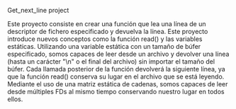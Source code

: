 Get_next_line project

Este proyecto consiste en crear una función que lea una línea de un descriptor de fichero especificado y devuelva la línea. Este proyecto introduce nuevos conceptos como la función read() y las variables estáticas. Utilizando una variable estática con un tamaño de búfer especificado, somos capaces de leer desde un archivo y devolver una línea (hasta un carácter "\n" o el final del archivo) sin importar el tamaño del búfer. Cada llamada posterior de la función devolverá la siguiente línea, ya que la función read() conserva su lugar en el archivo que se está leyendo. Mediante el uso de una matriz estática de cadenas, somos capaces de leer desde múltiples FDs al mismo tiempo conservando nuestro lugar en todos ellos.
